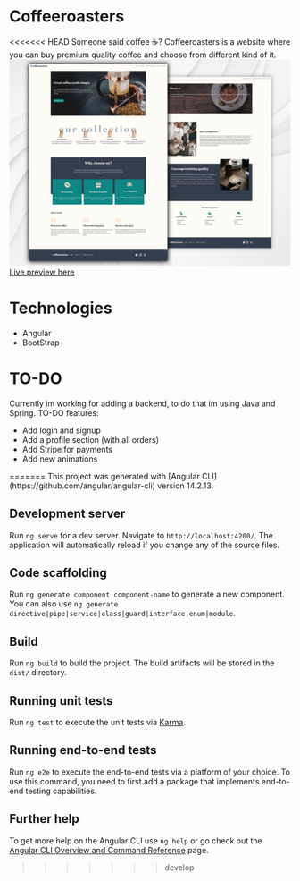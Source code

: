 # Coffeeroasters

<<<<<<< HEAD
Someone said coffee ☕? Coffeeroasters is a website where you can buy premium quality coffee and choose from different kind of it. <br>
![Alt text](src/assets/imgs/coffeeroaster_desktop_preview.png) <br>
 <a href="https://cofferoasters-danielrrapi.netlify.app">Live preview here</a> 

# Technologies
<ul>
  <li>Angular</li>
  <li>BootStrap</li>
</ul>

# TO-DO
Currently im working for adding a backend, to do that im using Java and Spring.
TO-DO features:
<ul>
  <li>Add login and signup</li>
  <li>Add a profile section (with all orders)
  <li>Add Stripe for payments</li> 
  <li>Add new animations</li>
</ul>
=======
This project was generated with [Angular CLI](https://github.com/angular/angular-cli) version 14.2.13.

## Development server

Run `ng serve` for a dev server. Navigate to `http://localhost:4200/`. The application will automatically reload if you change any of the source files.

## Code scaffolding

Run `ng generate component component-name` to generate a new component. You can also use `ng generate directive|pipe|service|class|guard|interface|enum|module`.

## Build

Run `ng build` to build the project. The build artifacts will be stored in the `dist/` directory.

## Running unit tests

Run `ng test` to execute the unit tests via [Karma](https://karma-runner.github.io).

## Running end-to-end tests

Run `ng e2e` to execute the end-to-end tests via a platform of your choice. To use this command, you need to first add a package that implements end-to-end testing capabilities.

## Further help

To get more help on the Angular CLI use `ng help` or go check out the [Angular CLI Overview and Command Reference](https://angular.io/cli) page.
>>>>>>> develop
